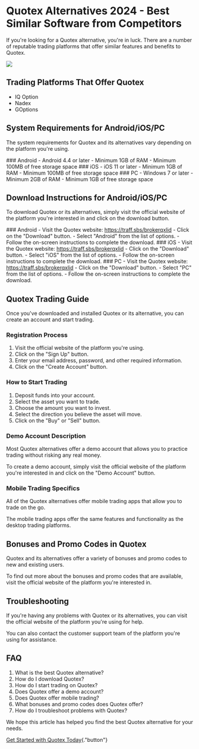 # Quotex Alternatives 2024 - Best Similar Software from Competitors

If you\'re looking for a Quotex alternative, you\'re in luck. There are
a number of reputable trading platforms that offer similar features and
benefits to Quotex.

[![](https://static.quotex.io/files/4_en/300_250.jpg)](https://traff.sbs/brokerqxlid)

## Trading Platforms That Offer Quotex

-   IQ Option
-   Nadex
-   GOptions

## System Requirements for Android/iOS/PC

The system requirements for Quotex and its alternatives vary depending
on the platform you\'re using.

\### Android - Android 4.4 or later - Minimum 1GB of RAM - Minimum 100MB
of free storage space \### iOS - iOS 11 or later - Minimum 1GB of RAM -
Minimum 100MB of free storage space \### PC - Windows 7 or later -
Minimum 2GB of RAM - Minimum 1GB of free storage space

## Download Instructions for Android/iOS/PC

To download Quotex or its alternatives, simply visit the official
website of the platform you\'re interested in and click on the download
button.

\### Android - Visit the Quotex website: https://traff.sbs/brokerqxlid -
Click on the "Download" button. - Select "Android" from the
list of options. - Follow the on-screen instructions to complete the
download. \### iOS - Visit the Quotex website:
https://traff.sbs/brokerqxlid - Click on the "Download" button. -
Select "iOS" from the list of options. - Follow the on-screen
instructions to complete the download. \### PC - Visit the Quotex
website: https://traff.sbs/brokerqxlid - Click on the "Download"
button. - Select "PC" from the list of options. - Follow the
on-screen instructions to complete the download.

## Quotex Trading Guide

Once you\'ve downloaded and installed Quotex or its alternative, you can
create an account and start trading.

### Registration Process

1.  Visit the official website of the platform you\'re using.
2.  Click on the "Sign Up" button.
3.  Enter your email address, password, and other required information.
4.  Click on the "Create Account" button.

### How to Start Trading

1.  Deposit funds into your account.
2.  Select the asset you want to trade.
3.  Choose the amount you want to invest.
4.  Select the direction you believe the asset will move.
5.  Click on the "Buy" or "Sell" button.

### Demo Account Description

Most Quotex alternatives offer a demo account that allows you to
practice trading without risking any real money.

To create a demo account, simply visit the official website of the
platform you\'re interested in and click on the "Demo Account"
button.

### Mobile Trading Specifics

All of the Quotex alternatives offer mobile trading apps that allow you
to trade on the go.

The mobile trading apps offer the same features and functionality as the
desktop trading platforms.

## Bonuses and Promo Codes in Quotex

Quotex and its alternatives offer a variety of bonuses and promo codes
to new and existing users.

To find out more about the bonuses and promo codes that are available,
visit the official website of the platform you\'re interested in.

## Troubleshooting

If you\'re having any problems with Quotex or its alternatives, you can
visit the official website of the platform you\'re using for help.

You can also contact the customer support team of the platform you\'re
using for assistance.

## FAQ

1.  What is the best Quotex alternative?
2.  How do I download Quotex?
3.  How do I start trading on Quotex?
4.  Does Quotex offer a demo account?
5.  Does Quotex offer mobile trading?
6.  What bonuses and promo codes does Quotex offer?
7.  How do I troubleshoot problems with Quotex?

We hope this article has helped you find the best Quotex alternative for
your needs.

[Get Started with Quotex
Today](\%22https://traff.sbs/brokerqxlid\%22){."button"}

